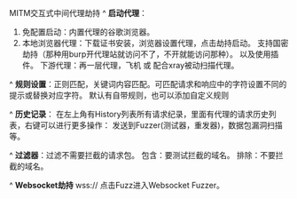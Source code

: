 MITM交互式中间代理劫持
^
**启动代理**：
1. 免配置启动：内置代理的谷歌浏览器。
2. 本地浏览器代理：下载证书安装，浏览器设置代理，点击劫持启动。
支持国密劫持（那种用burp开代理站就访问不了，不开就能访问那种）。
以及使用插件。
下游代理：再一层代理，飞机 或 配合xray被动扫描代理。

^
**规则设置**：正则匹配，关键词内容匹配。可匹配请求和响应中的字符设置不同的提示或替换对应字符。
默认有自带规则，也可以添加自定义规则


^
**历史记录**：
在左上角有History列表所有请求纪录，里面有代理的请求历史列表，右键可以进行更多操作：
发送到Fuzzer(测试器，重发器)，数据包漏洞扫描等。

^
**过滤器**：过滤不需要拦截的请求包。
包含：要测试拦截的域名。
排除：不要拦截的域名。

^
**Websocket劫持**
wss://
点击Fuzz进入Websocket Fuzzer。